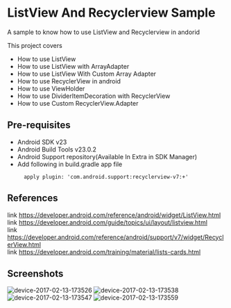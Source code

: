 # ListView And Recyclerview Sample 
A sample to know how to use ListView and Recyclerview in andorid 

This project covers 

- How to use ListView
- How to use ListView with ArrayAdapter 
- How to use ListView With Custom Array Adapter 
- How to use RecyclerView in android 
- How to use ViewHolder 
- How to use DividerItemDecoration with RecyclerView 
- How to use Custom RecyclerView.Adapter

Pre-requisites
--------------

- Android SDK v23
- Android Build Tools v23.0.2
- Android Support repository(Available In Extra in SDK Manager)
- Add following in build.gradle app file <br>
  ```
    apply plugin: 'com.android.support:recyclerview-v7:+'
  ```


References
--------------
link https://developer.android.com/reference/android/widget/ListView.html</br>
link https://developer.android.com/guide/topics/ui/layout/listview.html</br>
link https://developer.android.com/reference/android/support/v7/widget/RecyclerView.html</br>
link https://developer.android.com/training/material/lists-cards.html</br>


Screenshots
--------------
![device-2017-02-13-173526](https://cloud.githubusercontent.com/assets/7554816/22883067/54b809dc-f214-11e6-9299-892943b7a53d.png)
![device-2017-02-13-173538](https://cloud.githubusercontent.com/assets/7554816/22883066/54b7fae6-f214-11e6-9c9e-6078afe26d37.png)
![device-2017-02-13-173547](https://cloud.githubusercontent.com/assets/7554816/22883068/54bbaf74-f214-11e6-9f1b-479f1ce7c19b.png)
![device-2017-02-13-173559](https://cloud.githubusercontent.com/assets/7554816/22883069/54bf6dc6-f214-11e6-8527-a75e55dbcf1d.png)

